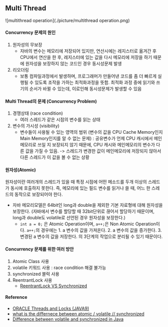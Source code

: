 ## Multi Thread 

![multithread operation](./picture/multithread operation.png)

#### Concurrency 문제의 원인

1. 원자성의 무보장
   * 자바의 변수는 메모리에 저장되어 있지만, 연산시에는 레지스터로 옮겨간 후 CPU에서 연산을 한 후, 레지스터에 있는 값을 다시 메모리에 저장을 하기 때문에 원자성을 보장하지 않는 코드인 경우 동시성문제 발생 
2. 리오더링
   * 보통 컴파일과정에서 발생하며, 프로그래머가 만들어낸 코드를 좀 더 빠르게 실행될 수 있도록 조작을 가하는 최적화과정을 뜻함. 최적화 과정 중에 읽기와 쓰기의 순서가 바뀔 수 있는데, 이로인해 동시성문제가 발생할 수 있음



#### Multi Thread의 문제 (Concurrency Problem)

1. 경쟁상태 (race condition)
   * 여러 스레드가 같은 시점의 변수를 읽는 상태
2. 변수의 가시성 (visibility)
   * 변수들이 사용될 수 있는 영역의 범위 (변수의 값을 CPU Cache Memory인지 Main Memory인지를 알 수 없는 문제) : 공유변수가 언제 CPU 캐시에서 메인메모리로 쓰일 지 보장되지 않기 때문에, CPU 캐시와 메인메모리의 변수가 다른 값을 가질 수 있음. -> 스레드가 변경한 값이 메인메모리에 저장되지 않아서 다른 스레드가 이 값을 볼 수 없는 상황



#### 원자성(Atomic)

원자성이란 여러개의 스레드가 있을 때 특정 시점에 어떤 메소드를 두개 이상의 스레드가 동시에 호출하지 못한다. 즉, 메모리에 있는 필드 변수를 읽거나 쓸 때, 어느 한 스레드의 동작으로 보장되어야 한다.

* 자바 메모리모델은 64bit인 long과 double을 제외한 기본 자료형에 대해 원자성을 보장한다. (자바에서 변수를 할당할 때 32bit단위로 끊어서 할당하기 때문이며, long과 double도 volatile로 선언된 경우 원자성을 보장한다.)
  * `int a = 0;` 은 Atomic Operation이며, `a++;`은 Non Atomic Operation이다. `a++;`의 경우에는 1. a 변수의 값을 가져온다. 2. a 변수의 값을 증가한다. 3. 변경된 a 변수의 값을 저장한다. 의 3단계의 작업으로 분리될 수 있기 때문이다.



#### Concurrency 문제를 위한 여러 방안 

1. Atomic Class 사용
2. volatile 키워드 사용 : race condition 해결 불가능
3. synchronized 블럭 사용
4. ReentrantLock 사용
   * [ReentrantLock VS Synchronized](https://stackoverflow.com/questions/11821801/why-use-a-reentrantlock-if-one-can-use-synchronizedthis)



#### Reference

* [ORACLE Threads and Locks (JAVA9)](https://docs.oracle.com/javase/specs/jls/se9/html/jls-17.html)
* [what is the differnece between atomic / volatile // synchronized](https://stackoverflow.com/questions/9749746/what-is-the-difference-between-atomic-volatile-synchronized)
* [Difference between volatile and synchronized in Java](https://stackoverflow.com/questions/3519664/difference-between-volatile-and-synchronized-in-java)